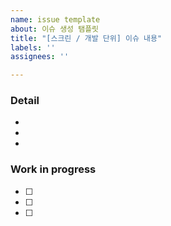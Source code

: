 ```yaml
---
name: issue template
about: 이슈 생성 탬플릿
title: "[스크린 / 개발 단위] 이슈 내용"
labels: ''
assignees: ''

---
```


### Detail

- 
- 
- 

### Work in progress

- [ ] 
- [ ] 
- [ ]
